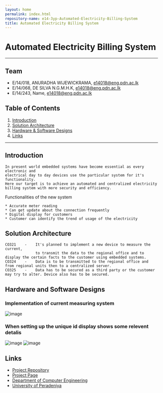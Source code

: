 ```yaml
---
layout: home
permalink: index.html
repository-name: e14-3yp-Automated-Electricity-Billing-System
title: Automated Electricity Billing System
---
```

# Automated Electricity Billing System

---

## Team
-  E/14/018, ANURADHA WIJEWICKRAMA, [e14018@eng.pdn.ac.lk](mailto:e14018@eng.pdn.ac.lk)
-  E/14/068, DE SILVA N.G.M.H.K, [e14018@eng.pdn.ac.lk](mailto:e14018@eng.pdn.ac.lk)
-  E/14/243, Name, [e14018@eng.pdn.ac.lk](mailto:e14018@eng.pdn.ac.lk)

## Table of Contents
1. [Introduction](#introduction)
2. [Solution Architecture](#solution-architecture )
3. [Hardware & Software Designs](#hardware-and-software-designs)
4. [Links](#links)

---

## Introduction

    In present world embedded systems have become essential as every electronic and 
    electrical day to day devices use the particular system for it's functionality.
    Here our target is to achieve an automated and centralized electricity billing system with more security and efficiency.

Functionalities of the new system
    
    * Accurate meter reading
    * Can get update about the connection frequently
    * Digital display for customers
    * Customer can identify the trend of usage of the electricity



## Solution Architecture

    CO321    -    It's planned to implement a new device to measure the current,
                  to transmit the data to the regional office and to display the certain facts to the customer using embedded systems.
    CO324    -    Data is to be transmitted to the regional office and from regional units then to a centralized server.
    CO325    -    Data has to be secured as a third party or the customer may try to alter. Device also has to be secured.

## Hardware and Software Designs

### Implementation of current measuring system
![image](https://user-images.githubusercontent.com/73756777/120460468-c9adb200-c3b6-11eb-9ff1-aa0cb696f0e8.png)
### When setting up the unique id display shows some relevent detalis
![image](https://user-images.githubusercontent.com/73756777/120460544-d92cfb00-c3b6-11eb-9b4f-726617266c87.png)
![image](https://user-images.githubusercontent.com/73756777/120460528-d5997400-c3b6-11eb-8bcc-fb3030fea30c.png)



## Links

- <a href = "https://github.com/cepdnaclk/e14-3yp-Automated-Electricity-Billing-System" target = "_blank"> Project Repository </a>
- <a href = "https://cepdnaclk.github.io/e14-3yp-Automated-Electricity-Billing-System/" target = "_blank">Project Page</a>
- <a href = "http://www.ce.pdn.ac.lk/" target = "_blank">Department of Computer Engineering</a>
- <a href = "https://eng.pdn.ac.lk/" target = "_blank">University of Peradeniya</a>



[//]: # (Please refer this to learn more about Markdown syntax)
[//]: # (https://github.com/adam-p/markdown-here/wiki/Markdown-Cheatsheet)

